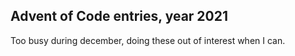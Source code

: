 <h2>Advent of Code entries, year 2021</h2>

Too busy during december, doing these out of interest when I can.

